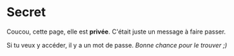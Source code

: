 # Secret

Coucou, cette page, elle est **privée**.
C'était juste un message à faire passer.

Si tu veux y accéder, il y a un mot de passe.
*Bonne chance pour le trouver ;)*
